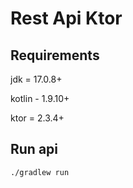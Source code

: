 # Rest Api Ktor

## Requirements

jdk = 17.0.8+

kotlin - 1.9.10+

ktor = 2.3.4+

## Run api

```
./gradlew run
```
